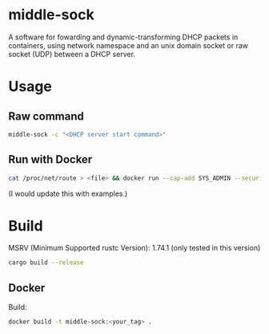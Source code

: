 # middle-sock

A software for fowarding and dynamic-transforming DHCP packets in containers, using network namespace and an unix domain socket or raw socket (UDP) between a DHCP server.

# Usage
## Raw command

```sh
middle-sock -c "<DHCP server start command>"
```

## Run with Docker

```sh
cat /proc/net/route > <file> && docker run --cap-add SYS_ADMIN --security-opt apparmor=unconfined --security-opt seccomp=unconfined -v <file>:/mnt/route:ro -e SERVER_HOST=<host_ip> -p 67:67/udp --name <container_name> -itd middle-sock
```

(I would update this with examples.)

# Build

MSRV (Minimum Supported rustc Version): 1.74.1 (only tested in this version)

```sh
cargo build --release
```

## Docker

Build:

```sh
docker build -t middle-sock:<your_tag> .
```
